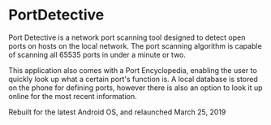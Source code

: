 # PortDetective

Port Detective is a network port scanning tool designed to detect open ports on hosts on the local network. The port scanning algorithm is capable of scanning all 65535 ports in under a minute or two.

This application also comes with a Port Encyclopedia, enabling the user to quickly look up what a certain port's function is. A local database is stored on the phone for defining ports, however there is also an option to look it up online for the most recent information.

Rebuilt for the latest Android OS, and relaunched March 25, 2019
